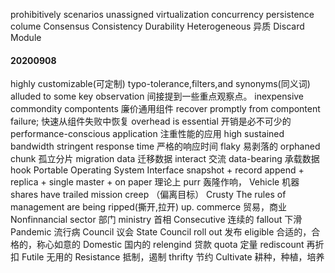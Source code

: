 prohibitively 
scenarios
unassigned
virtualization
concurrency
persistence
colume
Consensus
Consistency
Durability
Heterogeneous 异质
Discard
Module
#### 20200908

highly customizable(可定制)
typo-tolerance,filters,and synonyms(同义词)
alluded to some key observation 间接提到一些重点观察点。
inexpensive commondity compontents 廉价通用组件
recover promptly from compontent failure; 快速从组件失败中恢复
overhead is essential 开销是必不可少的
performance-conscious application 注重性能的应用
high sustained bandwidth 
stringent response time 严格的响应时间
flaky 易剥落的
orphaned chunk 孤立分片
migration data 迁移数据
interact 交流
data-bearing 承载数据
hook
Portable Operating System Interface
snapshot + record append + replica + single master + 
on paper 理论上
purr 轰隆作响，
Vehicle 机器
shares have trailed 
mission creep （偏离目标）
Crusty 
The rules of management are being ripped(撕开,拉开) up.
commerce 贸易，商业
Nonfinnancial 
sector 部门
ministry 首相
Consecutive 连续的
fallout 下滑
Pandemic 流行病
Council 议会 State Council
roll out 发布
eligible 合适的，合格的，称心如意的
Domestic 国内的
relengind 贷款
quota 定量
rediscount 再折扣
Futile 无用的
Resistance 抵制，遏制
thrifty 节约
Cultivate 耕种，种植，培养





